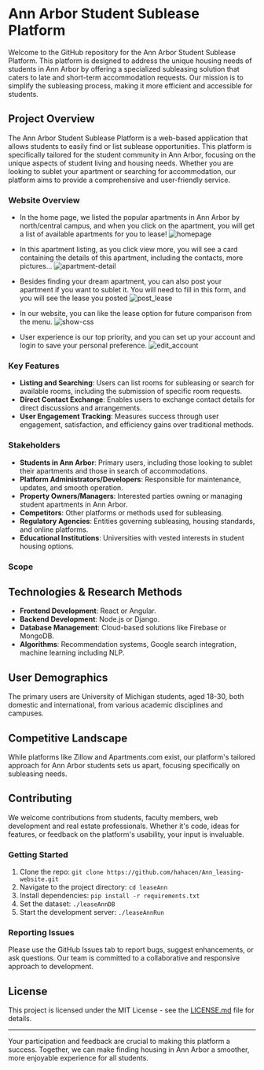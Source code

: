 # Ann Arbor Student Sublease Platform

Welcome to the GitHub repository for the Ann Arbor Student Sublease Platform. This platform is designed to address the unique housing needs of students in Ann Arbor by offering a specialized subleasing solution that caters to late and short-term accommodation requests. Our mission is to simplify the subleasing process, making it more efficient and accessible for students.

## Project Overview

The Ann Arbor Student Sublease Platform is a web-based application that allows students to easily find or list sublease opportunities. This platform is specifically tailored for the student community in Ann Arbor, focusing on the unique aspects of student living and housing needs. Whether you are looking to sublet your apartment or searching for accommodation, our platform aims to provide a comprehensive and user-friendly service.

### Website Overview
- In the home page, we listed the popular apartments in Ann Arbor by north/central campus, and when you click on the apartment, you will get a list of available apartments for you to lease!
![homepage](https://github.com/hahacen/Ann_leasing-website/assets/103203631/716ce505-98b3-4ac2-9e04-e54954c95091)

- In this apartment listing, as you click view more, you will see a card containing the details of this apartment, including the contacts, more pictures...
![apartment-detail](https://github.com/hahacen/Ann_leasing-website/assets/103203631/9001f8d2-9428-40d1-8a64-df958bf3a28f)

- Besides finding your dream apartment, you can also post your apartment if you want to sublet it. You will need to fill in this form, and you will see the lease you posted
![post_lease](https://github.com/hahacen/Ann_leasing-website/assets/103203631/9514260b-4242-42cc-9406-8a37daaa3f76)

- In our website, you can like the lease option for future comparison from the menu. 
![show-css](https://github.com/hahacen/Ann_leasing-website/assets/103203631/cd6874f1-0bd5-4ab6-a46d-325d87012934)

- User experience is our top priority, and you can set up your account and login to save your personal preference. 
![edit_account](https://github.com/hahacen/Ann_leasing-website/assets/103203631/d01ee248-1c38-4ce7-87bc-868b14b8ba4a)



### Key Features

- **Listing and Searching**: Users can list rooms for subleasing or search for available rooms, including the submission of specific room requests.
- **Direct Contact Exchange**: Enables users to exchange contact details for direct discussions and arrangements.
- **User Engagement Tracking**: Measures success through user engagement, satisfaction, and efficiency gains over traditional methods.

### Stakeholders

- **Students in Ann Arbor**: Primary users, including those looking to sublet their apartments and those in search of accommodations.
- **Platform Administrators/Developers**: Responsible for maintenance, updates, and smooth operation.
- **Property Owners/Managers**: Interested parties owning or managing student apartments in Ann Arbor.
- **Competitors**: Other platforms or methods used for subleasing.
- **Regulatory Agencies**: Entities governing subleasing, housing standards, and online platforms.
- **Educational Institutions**: Universities with vested interests in student housing options.


### Scope

## Technologies & Research Methods

- **Frontend Development**: React or Angular.
- **Backend Development**: Node.js or Django.
- **Database Management**: Cloud-based solutions like Firebase or MongoDB.
- **Algorithms**: Recommendation systems, Google search integration, machine learning including NLP.

## User Demographics

The primary users are University of Michigan students, aged 18-30, both domestic and international, from various academic disciplines and campuses.

## Competitive Landscape

While platforms like Zillow and Apartments.com exist, our platform's tailored approach for Ann Arbor students sets us apart, focusing specifically on subleasing needs.

## Contributing

We welcome contributions from students, faculty members, web development and real estate professionals. Whether it's code, ideas for features, or feedback on the platform's usability, your input is invaluable.

### Getting Started

1. Clone the repo: `git clone https://github.com/hahacen/Ann_leasing-website.git`
2. Navigate to the project directory: `cd leaseAnn`
3. Install dependencies: `pip install -r requirements.txt`
4. Set the dataset: `./leaseAnnDB`
5. Start the development server: `./leaseAnnRun`
   

### Reporting Issues

Please use the GitHub Issues tab to report bugs, suggest enhancements, or ask questions. Our team is committed to a collaborative and responsive approach to development.

## License

This project is licensed under the MIT License - see the [LICENSE.md](LICENSE) file for details.

---

Your participation and feedback are crucial to making this platform a success. Together, we can make finding housing in Ann Arbor a smoother, more enjoyable experience for all students.
